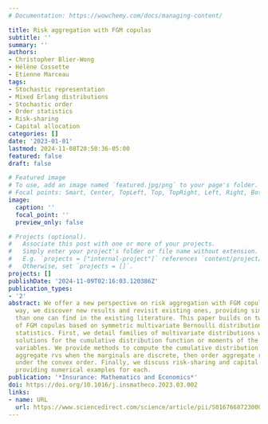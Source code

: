 ```yaml
---
# Documentation: https://wowchemy.com/docs/managing-content/

title: Risk aggregation with FGM copulas
subtitle: ''
summary: ''
authors:
- Christopher Blier-Wong
- Hélène Cossette
- Etienne Marceau
tags:
- Stochastic representation
- Mixed Erlang distributions
- Stochastic order
- Order statistics
- Risk-sharing
- Capital allocation
categories: []
date: '2023-01-01'
lastmod: 2024-11-08T20:58:36-05:00
featured: false
draft: false

# Featured image
# To use, add an image named `featured.jpg/png` to your page's folder.
# Focal points: Smart, Center, TopLeft, Top, TopRight, Left, Right, BottomLeft, Bottom, BottomRight.
image:
  caption: ''
  focal_point: ''
  preview_only: false

# Projects (optional).
#   Associate this post with one or more of your projects.
#   Simply enter your project's folder or file name without extension.
#   E.g. `projects = ["internal-project"]` references `content/project/deep-learning/index.md`.
#   Otherwise, set `projects = []`.
projects: []
publishDate: '2024-11-09T02:16:03.120386Z'
publication_types:
- '2'
abstract: We offer a new perspective on risk aggregation with FGM copulas. Along the
  way, we discover new results and revisit existing ones, providing simpler formulas
  than one can find in the existing literature. This paper builds on two novel representations
  of FGM copulas based on symmetric multivariate Bernoulli distributions and order
  statistics. First, we detail families of multivariate distributions with closed-form
  solutions for the cumulative distribution function or moments of the aggregate random
  variables. We provide methods to compute the cumulative distribution function of
  aggregate rvs when the marginals are discrete, then order aggregate random variables
  under the convex order. Finally, we discuss risk-sharing and capital allocation,
  providing numerical examples for each.
publication: '*Insurance: Mathematics and Economics*'
doi: https://doi.org/10.1016/j.insmatheco.2023.03.002
links:
- name: URL
  url: https://www.sciencedirect.com/science/article/pii/S0167668723000331
---
```

